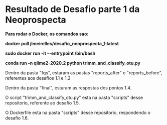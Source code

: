 # Resultado de Desafio parte 1 da Neoprospecta

**Para rodar o Docker, os comandos sao:**

**docker pull jlmeirelles/desafio_neoprospecta_1:latest**

**sudo docker run -it --entrypoint /bin/bash**

**conda run -n qiime2-2020.2 python trimm_and_classify_otu.py**

Dentro da pasta "fqs", estaram as pastas "reports_after" e "reports_before", referentes aos desafios 1.1 e 1.2

Dentro da pasta "final", estaram as respostas dos pontos 1.4.

O script "trimm_and_classify_otu.py" esta na pasta "scripts" desse repositorio, referente ao desafio 1.5.

O Dockerfile esta na pasta "scripts" desse repositorio, respondendo o desafio 1.6.



